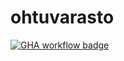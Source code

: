 # ohtuvarasto


[![GHA workflow badge](ttps://github.com/sampinen/ohtuvarasto/workflows/CI/badge.svg)](https://github.com/sampinen/ohtuvarasto/actions)



